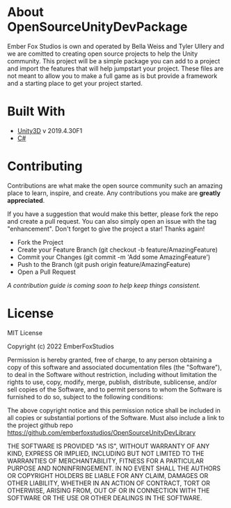 # About OpenSourceUnityDevPackage
Ember Fox Studios is own and operated by Bella Weiss and Tyler Ullery and we are comitted to creating open source projects to help the Unity community. This project will be a simple package you can add to a project and import the features that will help jumpstart your project. These files are not meant to allow you to make a full game as is but provide a framework and a starting place to get your project started.

# Built With
- [Unity3D](https://unity.com/) v 2019.4.30F1
- [C#](https://docs.microsoft.com/en-us/dotnet/csharp/)

# Contributing
Contributions are what make the open source community such an amazing place to learn, inspire, and create. Any contributions you make are **greatly appreciated**.

If you have a suggestion that would make this better, please fork the repo and create a pull request. You can also simply open an issue with the tag "enhancement". Don't forget to give the project a star! Thanks again!

- Fork the Project
- Create your Feature Branch (git checkout -b feature/AmazingFeature)
- Commit your Changes (git commit -m 'Add some AmazingFeature')
- Push to the Branch (git push origin feature/AmazingFeature)
- Open a Pull Request

*A contribution guide is coming soon to help keep things consistent.*

# License
MIT License

Copyright (c) 2022 EmberFoxStudios

Permission is hereby granted, free of charge, to any person obtaining a copy
of this software and associated documentation files (the "Software"), to deal
in the Software without restriction, including without limitation the rights
to use, copy, modify, merge, publish, distribute, sublicense, and/or sell
copies of the Software, and to permit persons to whom the Software is
furnished to do so, subject to the following conditions:

The above copyright notice and this permission notice shall be included in all
copies or substantial portions of the Software. Must also include a link to the project github repo https://github.com/emberfoxstudios/OpenSourceUnityDevLibrary

THE SOFTWARE IS PROVIDED "AS IS", WITHOUT WARRANTY OF ANY KIND, EXPRESS OR
IMPLIED, INCLUDING BUT NOT LIMITED TO THE WARRANTIES OF MERCHANTABILITY,
FITNESS FOR A PARTICULAR PURPOSE AND NONINFRINGEMENT. IN NO EVENT SHALL THE
AUTHORS OR COPYRIGHT HOLDERS BE LIABLE FOR ANY CLAIM, DAMAGES OR OTHER
LIABILITY, WHETHER IN AN ACTION OF CONTRACT, TORT OR OTHERWISE, ARISING FROM,
OUT OF OR IN CONNECTION WITH THE SOFTWARE OR THE USE OR OTHER DEALINGS IN THE
SOFTWARE.
